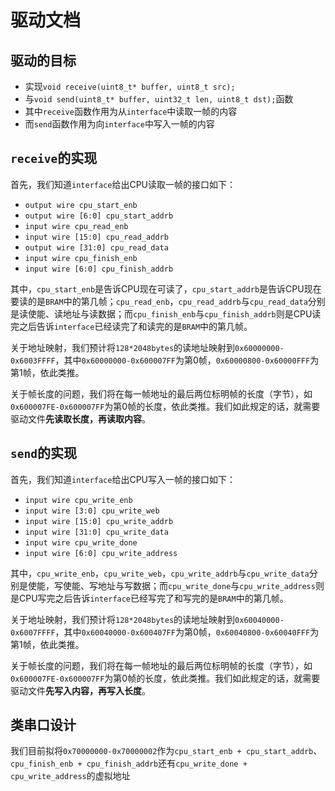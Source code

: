 # 驱动文档

## 驱动的目标
* 实现`void receive(uint8_t* buffer, uint8_t src);`
* 与`void send(uint8_t* buffer, uint32_t len, uint8_t dst);`函数
* 其中`receive`函数作用为从`interface`中读取一帧的内容
* 而`send`函数作用为向`interface`中写入一帧的内容

## `receive`的实现

首先，我们知道`interface`给出CPU读取一帧的接口如下：

* `output wire cpu_start_enb`
* `output wire [6:0] cpu_start_addrb`
* `input wire cpu_read_enb`
* `input wire [15:0] cpu_read_addrb`
* `output wire [31:0] cpu_read_data`
* `input wire cpu_finish_enb`
* `input wire [6:0] cpu_finish_addrb`

其中，`cpu_start_enb`是告诉CPU现在可读了，`cpu_start_addrb`是告诉CPU现在要读的是`BRAM`中的第几帧；`cpu_read_enb`，`cpu_read_addrb`与`cpu_read_data`分别是读使能、读地址与读数据；而`cpu_finish_enb`与`cpu_finish_addrb`则是CPU读完之后告诉`interface`已经读完了和读完的是`BRAM`中的第几帧。

关于地址映射，我们预计将`128*2048bytes`的读地址映射到`0x60000000-0x6003FFFF`，其中`0x60000000-0x600007FF`为第0帧，`0x60000800-0x60000FFF`为第1帧，依此类推。

关于帧长度的问题，我们将在每一帧地址的最后两位标明帧的长度（字节），如`0x600007FE-0x600007FF`为第0帧的长度，依此类推。我们如此规定的话，就需要驱动文件**先读取长度，再读取内容**。

## `send`的实现

首先，我们知道`interface`给出CPU写入一帧的接口如下：

* `input wire cpu_write_enb`
* `input wire [3:0] cpu_write_web`
* `input wire [15:0] cpu_write_addrb`
* `input wire [31:0] cpu_write_data`
* `input wire cpu_write_done`
* `input wire [6:0] cpu_write_address`

其中，`cpu_write_enb`，`cpu_write_web`，`cpu_write_addrb`与`cpu_write_data`分别是使能，写使能、写地址与写数据；而`cpu_write_done`与`cpu_write_address`则是CPU写完之后告诉`interface`已经写完了和写完的是`BRAM`中的第几帧。

关于地址映射，我们预计将`128*2048bytes`的读地址映射到`0x60040000-0x6007FFFF`，其中`0x60040000-0x600407FF`为第0帧，`0x60040800-0x60040FFF`为第1帧，依此类推。

关于帧长度的问题，我们将在每一帧地址的最后两位标明帧的长度（字节），如`0x600007FE-0x600007FF`为第0帧的长度，依此类推。我们如此规定的话，就需要驱动文件**先写入内容，再写入长度**。

## 类串口设计

我们目前拟将`0x70000000-0x70000002`作为`cpu_start_enb + cpu_start_addrb`、`cpu_finish_enb + cpu_finish_addrb`还有`cpu_write_done + cpu_write_address`的虚拟地址